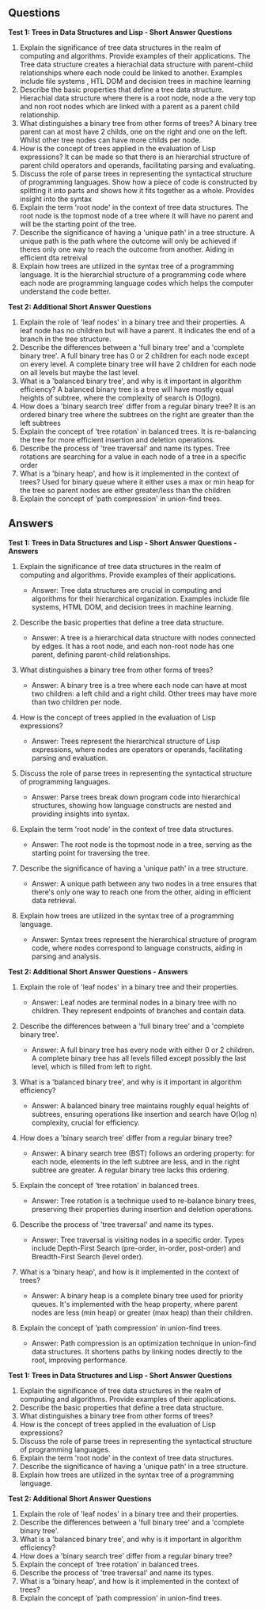 ## Questions

**Test 1: Trees in Data Structures and Lisp - Short Answer Questions**

1. Explain the significance of tree data structures in the realm of computing and algorithms. Provide examples of their applications.
   The Tree data structure creates a hierachial data structure with parent-child relationships where each node could be linked to another. Examples include file systems , HTL DOM and decision trees in machine learning
2. Describe the basic properties that define a tree data structure.
   Hierachial data structure where there is a root node, node a the very top and non root nodes which are linked with a parent as a parent child relationship. 
3. What distinguishes a binary tree from other forms of trees?
   A binary tree parent can at most have 2 childs, one on the right and one on the left. Whilst other tree nodes can have more childs per node.
4. How is the concept of trees applied in the evaluation of Lisp expressions?
   It can be made so that there is an hierarchial structure of parent child operators and operands, facilitating parsing and evaluating. 
5. Discuss the role of parse trees in representing the syntactical structure of programming languages.
   Show how a piece of code is constructed by splitting it into parts and shows how it fits together as a whole. Provides insight into the syntax 
6. Explain the term 'root node' in the context of tree data structures.
   The root node is the topmost node of a tree where it will have no parent and will be the starting point of the tree. 
7. Describe the significance of having a 'unique path' in a tree structure.
   A unique path is the path where the outcome will only be achieved if theres only one way to reach the outcome from another. Aiding in efficient dta retreival
8. Explain how trees are utilized in the syntax tree of a programming language.
   It is the hierarchial structure of a programming code where each node are programming language codes which helps the computer understand the code better.  

**Test 2: Additional Short Answer Questions**

1. Explain the role of 'leaf nodes' in a binary tree and their properties.
   A leaf node has no children but will have a parent. It indicates the end of a branch in the tree structure. 
2. Describe the differences between a 'full binary tree' and a 'complete binary tree'.
   A full binary tree has 0 or 2 children for each node except on every level. A complete binary tree will have 2 children for each node on all levels but maybe the last level. 
3. What is a 'balanced binary tree', and why is it important in algorithm efficiency?
   A balanced binary tree is a tree will have mostly equal heights of subtree, where the complexity of search is O(logn). 
4. How does a 'binary search tree' differ from a regular binary tree?
   It is an ordered binary tree where the subtrees on the right are greater than the left subtrees
5. Explain the concept of 'tree rotation' in balanced trees.
   It is re-balancing the tree for more efficient insertion and deletion operations.
6. Describe the process of 'tree traversal' and name its types.
   Tree rotations are searching for a value in each node of a tree in a specific order 
7. What is a 'binary heap', and how is it implemented in the context of trees?
   Used for binary queue where it either uses a max or min heap for the tree so parent nodes are either greater/less than the children
8. Explain the concept of 'path compression' in union-find trees.
   

## Answers

**Test 1: Trees in Data Structures and Lisp - Short Answer Questions - Answers**

1. Explain the significance of tree data structures in the realm of computing and algorithms. Provide examples of their applications.
   - Answer: Tree data structures are crucial in computing and algorithms for their hierarchical organization. Examples include file systems, HTML DOM, and decision trees in machine learning.

2. Describe the basic properties that define a tree data structure.
   - Answer: A tree is a hierarchical data structure with nodes connected by edges. It has a root node, and each non-root node has one parent, defining parent-child relationships.

3. What distinguishes a binary tree from other forms of trees?
   - Answer: A binary tree is a tree where each node can have at most two children: a left child and a right child. Other trees may have more than two children per node.

4. How is the concept of trees applied in the evaluation of Lisp expressions?
   - Answer: Trees represent the hierarchical structure of Lisp expressions, where nodes are operators or operands, facilitating parsing and evaluation.

5. Discuss the role of parse trees in representing the syntactical structure of programming languages.
   - Answer: Parse trees break down program code into hierarchical structures, showing how language constructs are nested and providing insights into syntax.

6. Explain the term 'root node' in the context of tree data structures.
   - Answer: The root node is the topmost node in a tree, serving as the starting point for traversing the tree.

7. Describe the significance of having a 'unique path' in a tree structure.
   - Answer: A unique path between any two nodes in a tree ensures that there's only one way to reach one from the other, aiding in efficient data retrieval.

8. Explain how trees are utilized in the syntax tree of a programming language.
   - Answer: Syntax trees represent the hierarchical structure of program code, where nodes correspond to language constructs, aiding in parsing and analysis.


**Test 2: Additional Short Answer Questions - Answers**

1. Explain the role of 'leaf nodes' in a binary tree and their properties.
   - Answer: Leaf nodes are terminal nodes in a binary tree with no children. They represent endpoints of branches and contain data.

2. Describe the differences between a 'full binary tree' and a 'complete binary tree'.
   - Answer: A full binary tree has every node with either 0 or 2 children. A complete binary tree has all levels filled except possibly the last level, which is filled from left to right.

3. What is a 'balanced binary tree', and why is it important in algorithm efficiency?
   - Answer: A balanced binary tree maintains roughly equal heights of subtrees, ensuring operations like insertion and search have O(log n) complexity, crucial for efficiency.

4. How does a 'binary search tree' differ from a regular binary tree?
   - Answer: A binary search tree (BST) follows an ordering property: for each node, elements in the left subtree are less, and in the right subtree are greater. A regular binary tree lacks this ordering.

5. Explain the concept of 'tree rotation' in balanced trees.
   - Answer: Tree rotation is a technique used to re-balance binary trees, preserving their properties during insertion and deletion operations.

6. Describe the process of 'tree traversal' and name its types.
   - Answer: Tree traversal is visiting nodes in a specific order. Types include Depth-First Search (pre-order, in-order, post-order) and Breadth-First Search (level order).

7. What is a 'binary heap', and how is it implemented in the context of trees?
   - Answer: A binary heap is a complete binary tree used for priority queues. It's implemented with the heap property, where parent nodes are less (min heap) or greater (max heap) than their children.

8. Explain the concept of 'path compression' in union-find trees.
   - Answer: Path compression is an optimization technique in union-find data structures. It shortens paths by linking nodes directly to the root, improving performance.

**Test 1: Trees in Data Structures and Lisp - Short Answer Questions**

1. Explain the significance of tree data structures in the realm of computing and algorithms. Provide examples of their applications.
2. Describe the basic properties that define a tree data structure.
3. What distinguishes a binary tree from other forms of trees?
4. How is the concept of trees applied in the evaluation of Lisp expressions?
5. Discuss the role of parse trees in representing the syntactical structure of programming languages.
6. Explain the term 'root node' in the context of tree data structures.
7. Describe the significance of having a 'unique path' in a tree structure.
8. Explain how trees are utilized in the syntax tree of a programming language.

**Test 2: Additional Short Answer Questions**

1. Explain the role of 'leaf nodes' in a binary tree and their properties.
2. Describe the differences between a 'full binary tree' and a 'complete binary tree'.
3. What is a 'balanced binary tree', and why is it important in algorithm efficiency?
4. How does a 'binary search tree' differ from a regular binary tree?
5. Explain the concept of 'tree rotation' in balanced trees.
6. Describe the process of 'tree traversal' and name its types.
7. What is a 'binary heap', and how is it implemented in the context of trees?
8. Explain the concept of 'path compression' in union-find trees.